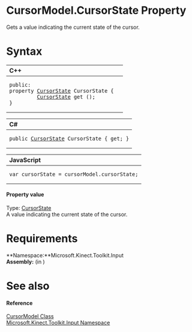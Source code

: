 CursorModel.CursorState Property  
================================  

Gets a value indicating the current state of the cursor. <span id="syntaxSection"></span>

Syntax  
======  

<table>
<colgroup>
<col width="100%" />
</colgroup>
<thead>
<tr class="header">
<th align="left">C++</th>
</tr>
</thead>
<tbody>
<tr class="odd">
<td align="left"><pre><code>public:  
property <a href="../../CursorState_Enumeration.md">CursorState</a> CursorState {  
         <a href="../../CursorState_Enumeration.md">CursorState</a> get ();  
}</code></pre></td>
</tr>
</tbody>
</table>

<table>
<colgroup>
<col width="100%" />
</colgroup>
<thead>
<tr class="header">
<th align="left">C#</th>
</tr>
</thead>
<tbody>
<tr class="odd">
<td align="left"><pre><code>public <a href="../../CursorState_Enumeration.md">CursorState</a> CursorState { get; }</code></pre></td>
</tr>
</tbody>
</table>

<table>
<colgroup>
<col width="100%" />
</colgroup>
<thead>
<tr class="header">
<th align="left">JavaScript</th>
</tr>
</thead>
<tbody>
<tr class="odd">
<td align="left"><pre><code>var cursorState = cursorModel.cursorState;</code></pre></td>
</tr>
</tbody>
</table>

<span id="ID4ER"></span>
#### Property value  

Type: [CursorState](../../CursorState_Enumeration.md)  
A value indicating the current state of the cursor.  

<span id="requirements"></span>

Requirements  
============  

**Namespace:**Microsoft.Kinect.Toolkit.Input  
**Assembly:** (in )  

<span id="ID4E3"></span>

See also  
========  

<span id="ID4E5"></span>
#### Reference  

[CursorModel Class](../../CursorModel_Class.md)  
 [Microsoft.Kinect.Toolkit.Input Namespace](../../../Kinect.Toolkit.Input.md)  



<!--Please do not edit the data in the comment block below.-->
<!--
TOCTitle : CursorState Property
RLTitle : CursorModel.CursorState Property
KeywordK : CursorState property
KeywordK : CursorModel.CursorState property
KeywordF : Microsoft.Kinect.Toolkit.Input.CursorModel.CursorState
KeywordF : CursorModel.CursorState
KeywordF : CursorState
KeywordF : Microsoft.Kinect.Toolkit.Input.CursorModel.CursorState
KeywordA : P:Microsoft.Kinect.Toolkit.Input.CursorModel.CursorState
AssetID : P:Microsoft.Kinect.Toolkit.Input.CursorModel.CursorState
Locale : en-us
CommunityContent : 1
APIType : Managed
APILocation : 
APIName : Microsoft.Kinect.Toolkit.Input.CursorModel.CursorState
TargetOS : Windows
TopicType : kbSyntax
DevLang : VB
DevLang : CSharp
DevLang : JavaScript
DevLang : C++
DocSet : K4Wv2
ProjType : K4Wv2Proj
Technology : Kinect for Windows
Product : Kinect for Windows SDK v2
productversion : 20
-->
